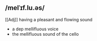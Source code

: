 ## /melˈɪf.lu.əs/
[[Adj]]
having a pleasant and flowing sound

- a dep mellifluous voice
- the mellifluous sound of the cello